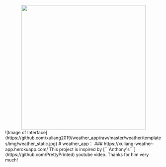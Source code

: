 <div align=center> <img src="https://github.com/xuliang2019/weather_app/raw/master/weather/templates/img/weather_logo.jpg" width="400"> </div>
![Image of Interface](https://github.com/xuliang2019/weather_app/raw/master/weather/templates/img/weather_static.jpg)
# weather_app：
### https://xuliang-weather-app.herokuapp.com/
This project is inspired by [```Anthony's```](https://github.com/PrettyPrinted) youtube video. Thanks for him very much!
